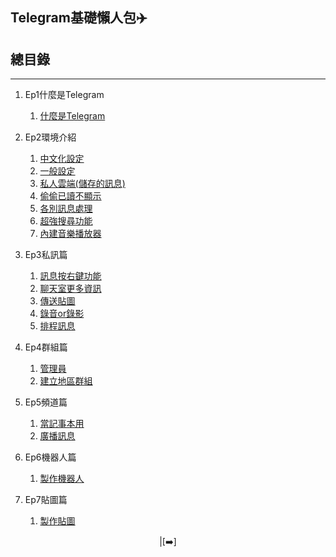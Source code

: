## Telegram基礎懶人包✈️
## 總目錄

---

1) Ep1什麼是Telegram
    1) [什麼是Telegram](./Ep1什麼是Telegram/1-1什麼是Telegram.md)

2) Ep2環境介紹 
    1) [中文化設定](./Ep2環境介紹/2-1中文化設定.md)
    2) [一般設定](./Ep2環境介紹/2-2一般設定.md)
    3) [私人雲端(儲存的訊息)](./Ep2環境介紹/2-3私人雲端(儲存的訊息).md)
    4) [偷偷已讀不顯示](./Ep2環境介紹/2-4偷偷已讀不顯示.md)
    5) [各別訊息處理](./Ep2環境介紹/2-5各別訊息處理.md)
    6) [超強搜尋功能](./Ep2環境介紹/2-6超強搜尋功能.md)
    7) [內建音樂播放器](./Ep2環境介紹/2-7內建音樂播放器.md)
    
3) Ep3私訊篇
    1) [訊息按右鍵功能](./Ep3私訊篇/3-1訊息按右鍵功能.md)
    2) [聊天室更多資訊](./Ep3私訊篇/3-2聊天室更多資訊.md)
    3) [傳送貼圖](./Ep3私訊篇/3-3傳送貼圖.md)
    4) [錄音or錄影](./Ep3私訊篇/3-4錄音or錄影.md)
    5) [排程訊息](./Ep3私訊篇/3-5排程訊息.md)

4) Ep4群組篇
    1) [管理員](./Ep4群組篇/4-1管理員.md)
    2) [建立地區群組](./Ep4群組篇/4-2建立地區群組.md)

5) Ep5頻道篇
    1) [當記事本用](./Ep5頻道篇/5-1當記事本用.md)
    2) [廣播訊息](./Ep5頻道篇/5-2廣播訊息.md)

6) Ep6機器人篇
    1) [製作機器人](./Ep6機器人篇/6-1製作機器人.md)

7) Ep7貼圖篇
    1) [製作貼圖](./Ep7貼圖篇/7-1製作貼圖.md)

<center>|[➡️]</center>